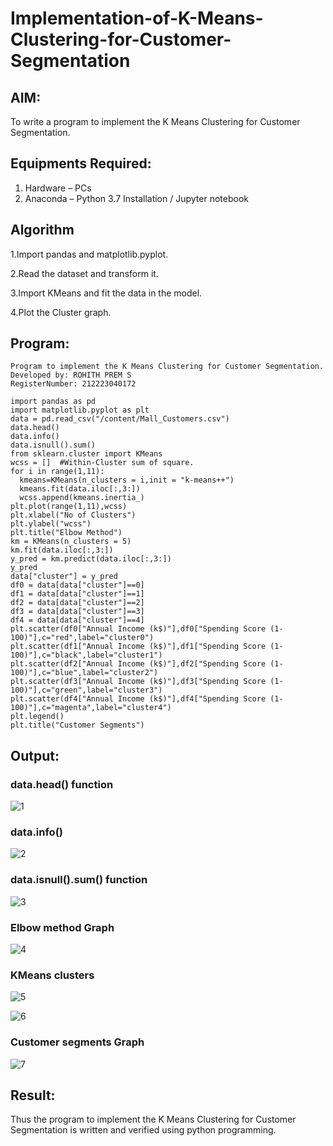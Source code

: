 # Implementation-of-K-Means-Clustering-for-Customer-Segmentation

## AIM:
To write a program to implement the K Means Clustering for Customer Segmentation.

## Equipments Required:
1. Hardware – PCs
2. Anaconda – Python 3.7 Installation / Jupyter notebook

## Algorithm
1.Import pandas and matplotlib.pyplot.

2.Read the dataset and transform it.

3.Import KMeans and fit the data in the model.

4.Plot the Cluster graph.

## Program:
```
Program to implement the K Means Clustering for Customer Segmentation.
Developed by: ROHITH PREM S
RegisterNumber: 212223040172

import pandas as pd
import matplotlib.pyplot as plt
data = pd.read_csv("/content/Mall_Customers.csv")
data.head()
data.info()
data.isnull().sum()
from sklearn.cluster import KMeans
wcss = []  #Within-Cluster sum of square. 
for i in range(1,11):
  kmeans=KMeans(n_clusters = i,init = "k-means++")
  kmeans.fit(data.iloc[:,3:])
  wcss.append(kmeans.inertia_)
plt.plot(range(1,11),wcss)
plt.xlabel("No of Clusters")
plt.ylabel("wcss")
plt.title("Elbow Method")
km = KMeans(n_clusters = 5)
km.fit(data.iloc[:,3:])
y_pred = km.predict(data.iloc[:,3:])
y_pred
data["cluster"] = y_pred
df0 = data[data["cluster"]==0]
df1 = data[data["cluster"]==1]
df2 = data[data["cluster"]==2]
df3 = data[data["cluster"]==3]
df4 = data[data["cluster"]==4]
plt.scatter(df0["Annual Income (k$)"],df0["Spending Score (1-100)"],c="red",label="cluster0")
plt.scatter(df1["Annual Income (k$)"],df1["Spending Score (1-100)"],c="black",label="cluster1")
plt.scatter(df2["Annual Income (k$)"],df2["Spending Score (1-100)"],c="blue",label="cluster2")
plt.scatter(df3["Annual Income (k$)"],df3["Spending Score (1-100)"],c="green",label="cluster3")
plt.scatter(df4["Annual Income (k$)"],df4["Spending Score (1-100)"],c="magenta",label="cluster4")
plt.legend()
plt.title("Customer Segments")
```

## Output:
### data.head() function
![1](https://github.com/rohithprem18/Implementation-of-K-Means-Clustering-for-Customer-Segmentation/assets/146315115/c715f2c5-c154-4f64-a605-d45f26136ec2)

### data.info()
![2](https://github.com/rohithprem18/Implementation-of-K-Means-Clustering-for-Customer-Segmentation/assets/146315115/2fd320f1-c0b2-4ad9-bfbd-ffe50ff15923)

### data.isnull().sum() function
![3](https://github.com/rohithprem18/Implementation-of-K-Means-Clustering-for-Customer-Segmentation/assets/146315115/9af09537-0666-41b6-9823-9c4f43f8e51f)

### Elbow method Graph
![4](https://github.com/rohithprem18/Implementation-of-K-Means-Clustering-for-Customer-Segmentation/assets/146315115/bbedff43-43d5-491f-a795-f313d6597284)

### KMeans clusters
![5](https://github.com/rohithprem18/Implementation-of-K-Means-Clustering-for-Customer-Segmentation/assets/146315115/54c2a7fd-4c13-4601-a820-feeb6323a24e)

![6](https://github.com/rohithprem18/Implementation-of-K-Means-Clustering-for-Customer-Segmentation/assets/146315115/1158d78d-78f2-4327-9461-eceae3bcba45)

### Customer segments Graph
![7](https://github.com/rohithprem18/Implementation-of-K-Means-Clustering-for-Customer-Segmentation/assets/146315115/72037b16-92ff-4ecc-acc7-71ca7fdbec6b)


## Result:
Thus the program to implement the K Means Clustering for Customer Segmentation is written and verified using python programming.
